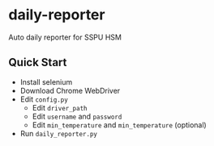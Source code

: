 # daily-reporter

Auto daily reporter for SSPU HSM

## Quick Start

- Install selenium
- Download Chrome WebDriver
- Edit `config.py`
  - Edit `driver_path`
  - Edit `username` and `password`
  - Edit `min_temperature` and `min_temperature` (optional)
- Run `daily_reporter.py`
